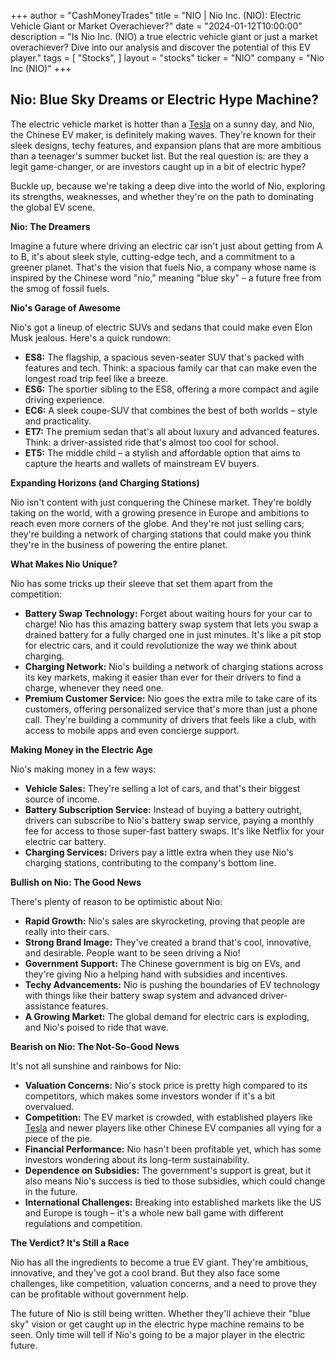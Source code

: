 +++
author = "CashMoneyTrades"
title = "NIO |  Nio Inc. (NIO): Electric Vehicle Giant or Market Overachiever?"
date = "2024-01-12T10:00:00"
description = "Is Nio Inc. (NIO) a true electric vehicle giant or just a market overachiever? Dive into our analysis and discover the potential of this EV player."
tags = [
"Stocks",
]
layout = "stocks"
ticker = "NIO"
company = "Nio Inc (NIO)"
+++
        


## Nio: Blue Sky Dreams or Electric Hype Machine? 

The electric vehicle market is hotter than a [Tesla](/stocks/tsla/) on a sunny day, and Nio, the Chinese EV maker, is definitely making waves.  They're known for their sleek designs, techy features, and expansion plans that are more ambitious than a teenager's summer bucket list. But the real question is: are they a legit game-changer, or are investors caught up in a bit of electric hype? 

Buckle up, because we're taking a deep dive into the world of Nio, exploring its strengths, weaknesses, and whether they're on the path to dominating the global EV scene. 

**Nio: The Dreamers**

Imagine a future where driving an electric car isn't just about getting from A to B, it's about sleek style, cutting-edge tech, and a commitment to a greener planet. That's the vision that fuels Nio, a company whose name is inspired by the Chinese word "nío," meaning "blue sky" – a future free from the smog of fossil fuels. 

**Nio's Garage of Awesome**

Nio's got a lineup of electric SUVs and sedans that could make even Elon Musk jealous.  Here's a quick rundown:

* **ES8:**  The flagship, a spacious seven-seater SUV that's packed with features and tech. Think: a spacious family car that can make even the longest road trip feel like a breeze. 
* **ES6:**  The sportier sibling to the ES8, offering a more compact and agile driving experience. 
* **EC6:**  A sleek coupe-SUV that combines the best of both worlds – style and practicality.
* **ET7:**  The premium sedan that's all about luxury and advanced features. Think:  a driver-assisted ride that's almost too cool for school.
* **ET5:**  The middle child – a stylish and affordable option that aims to capture the hearts and wallets of mainstream EV buyers.  

**Expanding Horizons (and Charging Stations)**

Nio isn't content with just conquering the Chinese market. They're boldly taking on the world, with a growing presence in Europe and ambitions to reach even more corners of the globe.  And they're not just selling cars; they're building a network of charging stations that could make you think they're in the business of powering the entire planet.  

**What Makes Nio Unique?**

Nio has some tricks up their sleeve that set them apart from the competition:

* **Battery Swap Technology:** Forget about waiting hours for your car to charge! Nio has this amazing battery swap system that lets you swap a drained battery for a fully charged one in just minutes. It's like a pit stop for electric cars, and it could revolutionize the way we think about charging. 
* **Charging Network:** Nio's building a network of charging stations across its key markets, making it easier than ever for their drivers to find a charge, whenever they need one. 
* **Premium Customer Service:** Nio goes the extra mile to take care of its customers, offering personalized service that's more than just a phone call. They're building a community of drivers that feels like a club, with access to mobile apps and even concierge support. 

**Making Money in the Electric Age**

Nio's making money in a few ways:

* **Vehicle Sales:**  They're selling a lot of cars, and that's their biggest source of income.  
* **Battery Subscription Service:**  Instead of buying a battery outright, drivers can subscribe to Nio's battery swap service, paying a monthly fee for access to those super-fast battery swaps.  It's like Netflix for your electric car battery. 
* **Charging Services:**  Drivers pay a little extra when they use Nio's charging stations, contributing to the company's bottom line. 

**Bullish on Nio: The Good News**

There's plenty of reason to be optimistic about Nio:

* **Rapid Growth:**  Nio's sales are skyrocketing, proving that people are really into their cars.  
* **Strong Brand Image:**  They've created a brand that's cool, innovative, and desirable.  People want to be seen driving a Nio!
* **Government Support:**  The Chinese government is big on EVs, and they're giving Nio a helping hand with subsidies and incentives. 
* **Techy Advancements:**  Nio is pushing the boundaries of EV technology with things like their battery swap system and advanced driver-assistance features. 
* **A Growing Market:**  The global demand for electric cars is exploding, and Nio's poised to ride that wave. 

**Bearish on Nio: The Not-So-Good News**

It's not all sunshine and rainbows for Nio:

* **Valuation Concerns:**  Nio's stock price is pretty high compared to its competitors, which makes some investors wonder if it's a bit overvalued. 
* **Competition:**  The EV market is crowded, with established players like [Tesla](/stocks/tsla/) and newer players like other Chinese EV companies all vying for a piece of the pie. 
* **Financial Performance:**  Nio hasn't been profitable yet, which has some investors wondering about its long-term sustainability.  
* **Dependence on Subsidies:**  The government's support is great, but it also means Nio's success is tied to those subsidies, which could change in the future. 
* **International Challenges:**  Breaking into established markets like the US and Europe is tough – it's a whole new ball game with different regulations and competition.

**The Verdict?  It's Still a Race**

Nio has all the ingredients to become a true EV giant.  They're ambitious, innovative, and they've got a cool brand.  But they also face some challenges, like competition, valuation concerns, and a need to prove they can be profitable without government help. 

The future of Nio is still being written. Whether they'll achieve their "blue sky" vision or get caught up in the electric hype machine remains to be seen.  Only time will tell if Nio's going to be a major player in the electric future. 

        